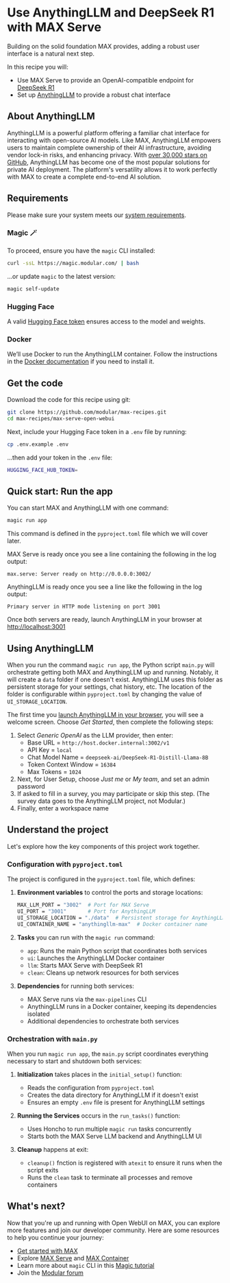 # Use AnythingLLM and DeepSeek R1 with MAX Serve

Building on the solid foundation MAX provides, adding a robust user interface is a natural next step.

In this recipe you will:

- Use MAX Serve to provide an OpenAI-compatible endpoint for [DeepSeek R1](https://api-docs.deepseek.com/news/news250120)
- Set up [AnythingLLM](https://github.com/Mintplex-Labs/anything-llm) to provide a robust chat interface

## About AnythingLLM

AnythingLLM is a powerful platform offering a familiar chat interface for interacting with open-source AI models. Like MAX, AnythingLLM empowers users to maintain complete ownership of their AI infrastructure, avoiding vendor lock-in risks, and enhancing privacy. With [over 30,000 stars on GitHub](https://github.com/Mintplex-Labs/anything-llm), AnythingLLM has become one of the most popular solutions for private AI deployment. The platform's versatility allows it to work perfectly with MAX to create a complete end-to-end AI solution.

## Requirements

Please make sure your system meets our [system requirements](https://docs.modular.com/max/get-started).

### Magic 🪄

To proceed, ensure you have the `magic` CLI installed:

```bash
curl -ssL https://magic.modular.com/ | bash
```

...or update `magic` to the latest version:

```bash
magic self-update
```

### Hugging Face

A valid [Hugging Face token](https://huggingface.co/settings/tokens) ensures access to the model and weights.

### Docker

We’ll use Docker to run the AnythingLLM container. Follow the instructions in the [Docker documentation](https://docs.docker.com/desktop/) if you need to install it.

## Get the code

Download the code for this recipe using git:

```bash
git clone https://github.com/modular/max-recipes.git
cd max-recipes/max-serve-open-webui
```

Next, include your Hugging Face token in a `.env` file by running:

```bash
cp .env.example .env
```

...then add your token in the `.env` file:

```bash
HUGGING_FACE_HUB_TOKEN=
```

## Quick start: Run the app

You can start MAX and AnythingLLM with one command:

```bash
magic run app
```

This command is defined in the `pyproject.toml` file which we will cover later.

MAX Serve is ready once you see a line containing the following in the log output:

```plaintext
max.serve: Server ready on http://0.0.0.0:3002/
```

AnythingLLM is ready once you see a line like the following in the log output:

```plaintext
Primary server in HTTP mode listening on port 3001
```

Once both servers are ready, launch AnythingLLM in your browser at [http://localhost:3001](http://localhost:3001)

## Using AnythingLLM

When you run the command `magic run app`, the Python script `main.py` will orchestrate getting both MAX and AnythingLLM up and running. Notably, it will create a `data` folder if one doesn't exist. AnythingLLM uses this folder as persistent storage for your settings, chat history, etc. The location of the folder is configurable within `pyproject.toml` by changing the value of `UI_STORAGE_LOCATION`.

The first time you [launch AnythingLLM in your browser](http://localhost:3001), you will see a welcome screen. Choose *Get Started*, then complete the following steps:

1. Select *Generic OpenAI* as the LLM provider, then enter:
    - Base URL = `http://host.docker.internal:3002/v1`
    - API Key = `local`
    - Chat Model Name = `deepseek-ai/DeepSeek-R1-Distill-Llama-8B`
    - Token Context Window = `16384`
    - Max Tokens = `1024`
2. Next, for User Setup, choose *Just me* or *My team*, and set an admin password
3. If asked to fill in a survey, you may participate or skip this step. (The survey data goes to the AnythingLLM project, not Modular.)
4. Finally, enter a workspace name

## Understand the project

Let's explore how the key components of this project work together.

### Configuration with `pyproject.toml`

The project is configured in the `pyproject.toml` file, which defines:

1. **Environment variables** to control the ports and storage locations:

   ```bash
   MAX_LLM_PORT = "3002"  # Port for MAX Serve
   UI_PORT = "3001"       # Port for AnythingLLM
   UI_STORAGE_LOCATION = "./data"  # Persistent storage for AnythingLLM
   UI_CONTAINER_NAME = "anythingllm-max"  # Docker container name
   ```

2. **Tasks** you can run with the `magic run` command:
   - `app`: Runs the main Python script that coordinates both services
   - `ui`: Launches the AnythingLLM Docker container
   - `llm`: Starts MAX Serve with DeepSeek R1
   - `clean`: Cleans up network resources for both services

3. **Dependencies** for running both services:
   - MAX Serve runs via the `max-pipelines` CLI
   - AnythingLLM runs in a Docker container, keeping its dependencies isolated
   - Additional dependencies to orchestrate both services

### Orchestration with `main.py`

When you run `magic run app`, the `main.py` script coordinates everything necessary to start and shutdown both services:

1. **Initialization** takes places in the `initial_setup()` function:
   - Reads the configuration from `pyproject.toml`
   - Creates the data directory for AnythingLLM if it doesn't exist
   - Ensures an empty `.env` file is present for AnythingLLM settings

2. **Running the Services** occurs in the `run_tasks()` function:
   - Uses Honcho to run multiple `magic run` tasks concurrently
   - Starts both the MAX Serve LLM backend and AnythingLLM UI

3. **Cleanup** happens at exit:
   - `cleanup()` fnction is registered with `atexit` to ensure it runs when the script exits
   - Runs the `clean` task to terminate all processes and remove containers

## What's next?

Now that you're up and running with Open WebUI on MAX, you can explore more features and join our developer community. Here are some resources to help you continue your journey:

- [Get started with MAX](https://docs.modular.com/max/get-started)
- Explore [MAX Serve](https://docs.modular.com/max/serve) and [MAX Container](https://docs.modular.com/max/container/)
- Learn more about `magic` CLI in this [Magic tutorial](https://docs.modular.com/max/tutorials/magic)
- Join the [Modular forum](https://forum.modular.com/)
